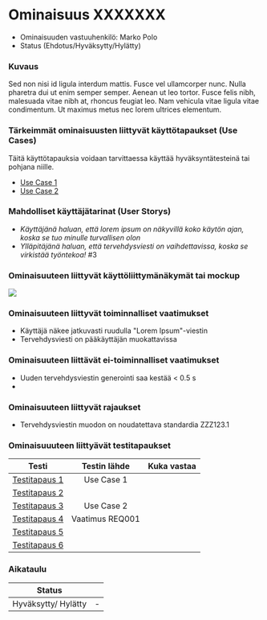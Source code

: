 # Ominaisuus XXXXXXX

* Ominaisuuden vastuuhenkilö: Marko Polo
* Status (Ehdotus/Hyväksytty/Hylätty)

### Kuvaus

Sed non nisi id ligula interdum mattis. Fusce vel ullamcorper nunc. Nulla pharetra dui ut enim semper semper. Aenean ut leo tortor. Fusce felis nibh, malesuada vitae nibh at, rhoncus feugiat leo. Nam vehicula vitae ligula vitae condimentum. Ut maximus metus nec lorem ultrices elementum.


### Tärkeimmät ominaisuusten liittyvät käyttötapaukset (Use Cases)

Täitä käyttötapauksia voidaan tarvittaessa käyttää hyväksyntätesteinä tai pohjana niille.

* [Use Case 1](https://github.com/JAMK-IT/TT0S0100-software-desing-and-testing/blob/master/pohja-kayttotapauskuvaus.md)
* [Use Case 2](https://github.com/JAMK-IT/TT0S0100-software-desing-and-testing/blob/master/pohja-kayttotapauskuvaus.md)


### Mahdolliset käyttäjätarinat (User Storys)

* _Käyttäjänä haluan, että lorem ipsum on näkyvillä koko käytön ajan, koska se tuo minulle turvallisen olon_
* _Ylläpitäjänä haluan, että tervehdysviesti on vaihdettavissa, koska se virkistää työntekoa!_
#3

### Ominaisuuteen liittyvät käyttöliittymänäkymät tai mockup

![](https://openclipart.org/image/300px/svg_to_png/178764/1370010418.png&disposition=attachment)


### Ominaisuuteen liittyvät toiminnalliset vaatimukset

* Käyttäjä näkee jatkuvasti ruudulla "Lorem Ipsum"-viestin
* Tervehdysviesti on pääkäyttäjän muokattavissa

### Ominaisuuteen liittävät ei-toiminnalliset vaatimukset

* Uuden tervehdysviestin generointi saa kestää < 0.5 s
*

### Ominaisuuteen liittyvät rajaukset

* Tervehdysviestin muodon on noudatettava standardia ZZZ123.1


### Ominaisuuuteen liittyävät testitapaukset

| Testi  | Testin lähde  | Kuka vastaa  |
|:-: | :-:|:-:|
| [Testitapaus 1](https://github.com/JAMK-IT/TTOS0100-Ohjelmistosuunnittelu-ja-testaus/blob/master/pohja-testitapaus.md)  | Use Case 1  |  |
| [Testitapaus 2](https://github.com/JAMK-IT/TTOS0100-Ohjelmistosuunnittelu-ja-testaus/blob/master/pohja-testitapaus.md)  |  |  |
| [Testitapaus 3](https://github.com/JAMK-IT/TTOS0100-Ohjelmistosuunnittelu-ja-testaus/blob/master/pohja-testitapaus.md)  | Use Case 2 |  |
| [Testitapaus 4](https://github.com/JAMK-IT/TTOS0100-Ohjelmistosuunnittelu-ja-testaus/blob/master/pohja-testitapaus.md)  | Vaatimus REQ001 |  |
| [Testitapaus 5](https://github.com/JAMK-IT/TTOS0100-Ohjelmistosuunnittelu-ja-testaus/blob/master/pohja-testitapaus.md)  |  |  |
| [Testitapaus 6](https://github.com/JAMK-IT/TTOS0100-Ohjelmistosuunnittelu-ja-testaus/blob/master/pohja-testitapaus.md)  |  |  |


###  Aikataulu

| Status | |
|:----:|:----:|
| Hyväksytty/ Hylätty | - |
